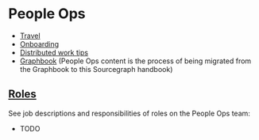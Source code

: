 # People Ops

- [Travel](travel.md)
- [Onboarding](onboarding/index.md)
- [Distributed work tips](https://github.com/sourcegraph/Graphbook/blob/master/Onboarding/Distributed%20work%20tips.md)
- [Graphbook](https://github.com/sourcegraph/Graphbook) (People Ops content is the process of being migrated from the Graphbook to this Sourcegraph handbook)

## [Roles](roles.md)

See job descriptions and responsibilities of roles on the People Ops team:

- TODO
